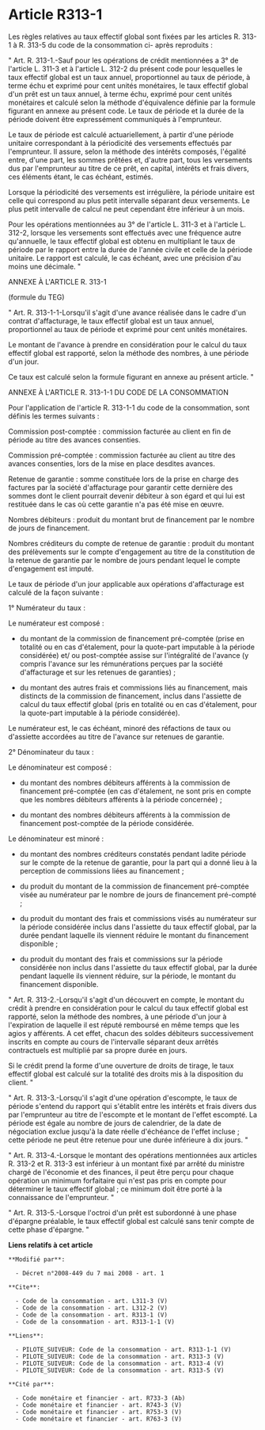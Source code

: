 # Article R313-1

Les règles relatives au taux effectif global sont fixées par les articles R. 313-1 à R. 313-5 du code de la consommation ci-
après reproduits : 

" Art. R. 313-1.-Sauf pour les opérations de crédit mentionnées a 3° de l'article L. 311-3 et à l'article L. 312-2 du présent
code pour lesquelles le taux effectif global est un taux annuel, proportionnel au taux de période, à terme échu et exprimé
pour cent unités monétaires, le taux effectif global d'un prêt est un taux annuel, à terme échu, exprimé pour cent unités
monétaires et calculé selon la méthode d'équivalence définie par la formule figurant en annexe au présent code. Le taux de
période et la durée de la période doivent être expressément communiqués à l'emprunteur. 

Le taux de période est calculé actuariellement, à partir d'une période unitaire correspondant à la périodicité des versements
effectués par l'emprunteur. Il assure, selon la méthode des intérêts composés, l'égalité entre, d'une part, les sommes
prêtées et, d'autre part, tous les versements dus par l'emprunteur au titre de ce prêt, en capital, intérêts et frais divers,
ces éléments étant, le cas échéant, estimés. 

Lorsque la périodicité des versements est irrégulière, la période unitaire est celle qui correspond au plus petit intervalle
séparant deux versements. Le plus petit intervalle de calcul ne peut cependant être inférieur à un mois. 

Pour les opérations mentionnées au 3° de l'article L. 311-3 et à l'article L. 312-2, lorsque les versements sont effectués
avec une fréquence autre qu'annuelle, le taux effectif global est obtenu en multipliant le taux de période par le rapport
entre la durée de l'année civile et celle de la période unitaire. Le rapport est calculé, le cas échéant, avec une précision
d'au moins une décimale. " 

ANNEXE À L'ARTICLE R. 313-1 

(formule du TEG) 

" Art. R. 313-1-1-Lorsqu'il s'agit d'une avance réalisée dans le cadre d'un contrat d'affacturage, le taux effectif global
est un taux annuel, proportionnel au taux de période et exprimé pour cent unités monétaires. 

Le montant de l'avance à prendre en considération pour le calcul du taux effectif global est rapporté, selon la méthode des
nombres, à une période d'un jour. 

Ce taux est calculé selon la formule figurant en annexe au présent article. " 

ANNEXE À L'ARTICLE R. 313-1-1 DU CODE DE LA CONSOMMATION 

Pour l'application de l'article R. 313-1-1 du code de la consommation, sont définis les termes suivants : 

Commission post-comptée : commission facturée au client en fin de période au titre des avances consenties. 

Commission pré-comptée : commission facturée au client au titre des avances consenties, lors de la mise en place desdites
avances. 

Retenue de garantie : somme constituée lors de la prise en charge des factures par la société d'affacturage pour garantir
cette dernière des sommes dont le client pourrait devenir débiteur à son égard et qui lui est restituée dans le cas où cette
garantie n'a pas été mise en œuvre. 

Nombres débiteurs : produit du montant brut de financement par le nombre de jours de financement. 

Nombres créditeurs du compte de retenue de garantie : produit du montant des prélèvements sur le compte d'engagement au titre
de la constitution de la retenue de garantie par le nombre de jours pendant lequel le compte d'engagement est imputé. 

Le taux de période d'un jour applicable aux opérations d'affacturage est calculé de la façon suivante : 

1° Numérateur du taux : 

Le numérateur est composé :

- du montant de la commission de financement pré-comptée (prise en totalité ou en cas d'étalement, pour la quote-part
imputable à la période considérée) et/ ou post-comptée assise sur l'intégralité de l'avance (y compris l'avance sur les
rémunérations perçues par la société d'affacturage et sur les retenues de garanties) ;

- du montant des autres frais et commissions liés au financement, mais distincts de la commission de financement, inclus dans
l'assiette de calcul du taux effectif global (pris en totalité ou en cas d'étalement, pour la quote-part imputable à la
période considérée). 

Le numérateur est, le cas échéant, minoré des réfactions de taux ou d'assiette accordées au titre de l'avance sur retenues de
garantie. 

2° Dénominateur du taux : 

Le dénominateur est composé :

- du montant des nombres débiteurs afférents à la commission de financement pré-comptée (en cas d'étalement, ne sont pris en
compte que les nombres débiteurs afférents à la période concernée) ;

- du montant des nombres débiteurs afférents à la commission de financement post-comptée de la période considérée. 

Le dénominateur est minoré :

- du montant des nombres créditeurs constatés pendant ladite période sur le compte de la retenue de garantie, pour la part
qui a donné lieu à la perception de commissions liées au financement ;

- du produit du montant de la commission de financement pré-comptée visée au numérateur par le nombre de jours de financement
pré-compté ;

- du produit du montant des frais et commissions visés au numérateur sur la période considérée inclus dans l'assiette du taux
effectif global, par la durée pendant laquelle ils viennent réduire le montant du financement disponible ;

- du produit du montant des frais et commissions sur la période considérée non inclus dans l'assiette du taux effectif
global, par la durée pendant laquelle ils viennent réduire, sur la période, le montant du financement disponible. 

" Art. R. 313-2.-Lorsqu'il s'agit d'un découvert en compte, le montant du crédit à prendre en considération pour le calcul du
taux effectif global est rapporté, selon la méthode des nombres, à une période d'un jour à l'expiration de laquelle il est
réputé remboursé en même temps que les agios y afférents. A cet effet, chacun des soldes débiteurs successivement inscrits en
compte au cours de l'intervalle séparant deux arrêtés contractuels est multiplié par sa propre durée en jours. 

Si le crédit prend la forme d'une ouverture de droits de tirage, le taux effectif global est calculé sur la totalité des
droits mis à la disposition du client. " 

" Art. R. 313-3.-Lorsqu'il s'agit d'une opération d'escompte, le taux de période s'entend du rapport qui s'établit entre les
intérêts et frais divers dus par l'emprunteur au titre de l'escompte et le montant de l'effet escompté. La période est égale
au nombre de jours de calendrier, de la date de négociation exclue jusqu'à la date réelle d'échéance de l'effet incluse ;
cette période ne peut être retenue pour une durée inférieure à dix jours. " 

" Art. R. 313-4.-Lorsque le montant des opérations mentionnées aux articles R. 313-2 et R. 313-3 est inférieur à un montant
fixé par arrêté du ministre chargé de l'économie et des finances, il peut être perçu pour chaque opération un minimum
forfaitaire qui n'est pas pris en compte pour déterminer le taux effectif global ; ce minimum doit être porté à la
connaissance de l'emprunteur. " 

" Art. R. 313-5.-Lorsque l'octroi d'un prêt est subordonné à une phase d'épargne préalable, le taux effectif global est
calculé sans tenir compte de cette phase d'épargne. "

**Liens relatifs à cet article**

	**Modifié par**:

	  - Décret n°2008-449 du 7 mai 2008 - art. 1

	**Cite**:

	  - Code de la consommation - art. L311-3 (V)
	  - Code de la consommation - art. L312-2 (V)
	  - Code de la consommation - art. R313-1 (V)
	  - Code de la consommation - art. R313-1-1 (V)

	**Liens**:

	  - PILOTE_SUIVEUR: Code de la consommation - art. R313-1-1 (V)
	  - PILOTE_SUIVEUR: Code de la consommation - art. R313-3 (V)
	  - PILOTE_SUIVEUR: Code de la consommation - art. R313-4 (V)
	  - PILOTE_SUIVEUR: Code de la consommation - art. R313-5 (V)

	**Cité par**:

	  - Code monétaire et financier - art. R733-3 (Ab)
	  - Code monétaire et financier - art. R743-3 (V)
	  - Code monétaire et financier - art. R753-3 (V)
	  - Code monétaire et financier - art. R763-3 (V)
